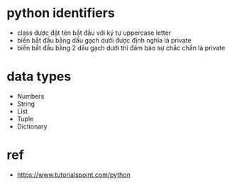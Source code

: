 # python identifiers
* class được đặt tên bắt đầu với ký tự uppercase letter
* biến bắt đầu bằng dấu gạch dưới được định nghĩa là private
* biến bắt đầu bằng 2 dấu gạch dưới thì đảm bảo sự chắc chắn là private

# data types
* Numbers
* String
* List
* Tuple
* Dictionary

# ref
* https://www.tutorialspoint.com/python